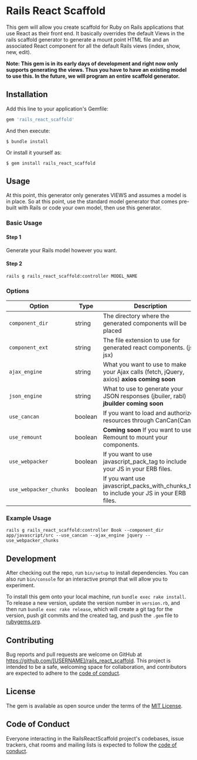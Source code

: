 # Rails React Scaffold

This gem will allow you create scaffold for Ruby on Rails applications that use React as their front end. It basically overrides the default Views in the rails scaffold generator to generate a mount point HTML file and an associated React component for all the default Rails views (index, show, new, edit).

**Note: This gem is in its early days of development and right now only supports generating the views. Thus you have to have an existing model to use this. In the future, we will program an entire scaffold generator.**

## Installation

Add this line to your application's Gemfile:

```ruby
gem 'rails_react_scaffold'
```

And then execute:

    $ bundle install

Or install it yourself as:

    $ gem install rails_react_scaffold

## Usage

At this point, this generator only generates VIEWS and assumes a model is in place. So at this point, use the standard model generator that comes pre-built with Rails or code your own model, then use this generator.

### Basic Usage

#### Step 1

Generate your Rails model however you want.

#### Step 2

```
rails g rails_react_scaffold:controller MODEL_NAME
```

### Options

|Option|Type|Description|Default|
|------|----|-----------|-------|
|`component_dir`|string|The directory where the generated components will be placed|`app/javascript/components`|
|`component_ext`|string|The file extension to use for generated react components. (js, jsx)|`js`|
|`ajax_engine`|string|What you want to use to make your Ajax calls (fetch, jQuery, axios) **axios coming soon**|`fetch`|
|`json_engine`|string|What to use to generate your JSON responses (jbuiler, rabl) **jbuilder coming soon**|`jbuilder`|
|`use_cancan`|boolean|If you want to load and authorize resources through CanCan(Can).|`false`|
|`use_remount`|boolean|**Coming soon** If you want to use Remount to mount your components.|`false`|
|`use_webpacker`|boolean|If you want to use javascript_pack_tag to include your JS in your ERB files.|`false`|
|`use_webpacker_chunks`|boolean|If you want use javascript_packs_with_chunks_tag to include your JS in your ERB files.|`false`|


### Example Usage

```
rails g rails_react_scaffold:controller Book --component_dir app/javascript/src --use_cancan --ajax_engine jquery --use_webpacker_chunks
```

## Development

After checking out the repo, run `bin/setup` to install dependencies. You can also run `bin/console` for an interactive prompt that will allow you to experiment.

To install this gem onto your local machine, run `bundle exec rake install`. To release a new version, update the version number in `version.rb`, and then run `bundle exec rake release`, which will create a git tag for the version, push git commits and the created tag, and push the `.gem` file to [rubygems.org](https://rubygems.org).

## Contributing

Bug reports and pull requests are welcome on GitHub at https://github.com/[USERNAME]/rails_react_scaffold. This project is intended to be a safe, welcoming space for collaboration, and contributors are expected to adhere to the [code of conduct](https://github.com/[USERNAME]/rails_react_scaffold/blob/main/CODE_OF_CONDUCT.md).

## License

The gem is available as open source under the terms of the [MIT License](https://opensource.org/licenses/MIT).

## Code of Conduct

Everyone interacting in the RailsReactScaffold project's codebases, issue trackers, chat rooms and mailing lists is expected to follow the [code of conduct](https://github.com/[USERNAME]/rails_react_scaffold/blob/main/CODE_OF_CONDUCT.md).
